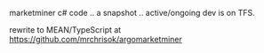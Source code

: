 marketminer c# code .. a snapshot .. active/ongoing dev is on TFS.

rewrite to MEAN/TypeScript at https://github.com/mrchrisok/argomarketminer